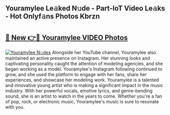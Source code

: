 ## Youramylee Le𝚊ked N𝚞de - Part-loT Video Le𝚊ks - Hot Onlyf𝚊ns Photos Kbrzn

# <h2><a href="http://ab12824.deff.icu/?id=Youramylee">🔗 New 👉🔴 Youramylee VIDEO Photos</a></h2>

[![Youramylee N𝚞des](https://i.imgur.com/rIISA9y.gif)](http://ab12824.deff.icu/?id=Youramylee)
Alongside her YouTube channel, Youramylee also maintained an active presence on Instagram. Her stunning looks and captivating personality caught the attention of modeling agencies, and she began working as a model. Youramylee's Instagram following continued to grow, and she used the platform to engage with her fans, share her experiences, and showcase her modeling work. Youramylee is a talented and innovative young artist who is making a significant impact in the music industry. With her powerful vocals, emotive lyrics, and genre-bending sound, she is an artist to watch in the years to come. Whether you're a fan of pop, rock, or electronic music, Youramylee's music is sure to resonate with you.

